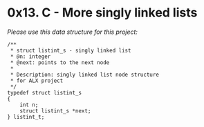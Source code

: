 # **0x13. C - More singly linked lists**

*Please use this data structure for this project:*

```
/**
 * struct listint_s - singly linked list
 * @n: integer
 * @next: points to the next node
 *
 * Description: singly linked list node structure
 * for ALX project
 */
typedef struct listint_s
{
    int n;
    struct listint_s *next;
} listint_t;

```
